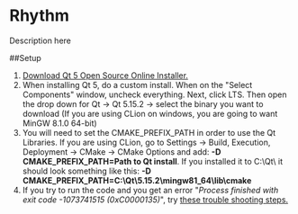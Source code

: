 # Rhythm
Description here

##Setup
1) [Download Qt 5 Open Source Online Installer.](https://www.qt.io/download-qt-installer?hsCtaTracking=99d9dd4f-5681-48d2-b096-470725510d34%7C074ddad0-fdef-4e53-8aa8-5e8a876d6ab4)  
2) When installing Qt 5, do a custom install.  When on the "Select Components" window, uncheck everything. Next, click
LTS.  Then open the drop down for Qt -> Qt 5.15.2 -> select the binary you want to download (If you are using CLion on
windows, you are going to want MinGW 8.1.0 64-bit)
3) You will need to set the CMAKE_PREFIX_PATH in order to use the Qt Libraries.  If you are using CLion, go to Settings
-> Build, Execution, Deployment -> CMake -> CMake Options and add: **-D CMAKE_PREFIX_PATH=Path to Qt install**.  If you 
installed it to C:\Qt\ it should look something like this: **-D CMAKE_PREFIX_PATH=C:\Qt\5.15.2\mingw81_64\lib\cmake**
4) If you try to run the code and you get an error "*Process finished with exit code -1073741515 (0xC0000135)*", try [these
trouble shooting steps.](https://www.jetbrains.com/help/clion/qt-tutorial.html#troubleshooting)